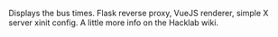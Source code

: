 Displays the bus times. Flask reverse proxy, VueJS renderer, simple X server
xinit config. A little more info on the Hacklab wiki.
